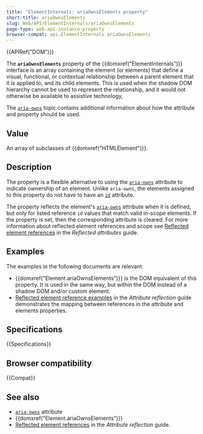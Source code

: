 ```yaml
---
title: "ElementInternals: ariaOwnsElements property"
short-title: ariaOwnsElements
slug: Web/API/ElementInternals/ariaOwnsElements
page-type: web-api-instance-property
browser-compat: api.ElementInternals.ariaOwnsElements
---
```


{{APIRef("DOM")}}

The **`ariaOwnsElements`** property of the {{domxref("ElementInternals")}} interface is an array containing the element (or elements) that define a visual, functional, or contextual relationship between a parent element that it is applied to, and its child elements.
This is used when the shadow DOM hierarchy cannot be used to represent the relationship, and it would not otherwise be available to assistive technology,

The [`aria-owns`](/en-US/docs/Web/Accessibility/ARIA/Reference/Attributes/aria-owns) topic contains additional information about how the attribute and property should be used.

## Value

An array of subclasses of {{domxref("HTMLElement")}}.

## Description

The property is a flexible alternative to using the [`aria-owns`](/en-US/docs/Web/Accessibility/ARIA/Reference/Attributes/aria-owns) attribute to indicate ownership of an element.
Unlike `aria-owns`, the elements assigned to this property do not have to have an [`id`](/en-US/docs/Web/HTML/Global_attributes/id) attribute.

The property reflects the element's [`aria-owns`](/en-US/docs/Web/Accessibility/ARIA/Reference/Attributes/aria-owns) attribute when it is defined, but only for listed reference `id` values that match valid in-scope elements.
If the property is set, then the corresponding attribute is cleared.
For more information about reflected element references and scope see [Reflected element references](/en-US/docs/Web/API/Document_Object_Model/Reflected_attributes#reflected_element_references) in the _Reflected attributes_ guide.

## Examples

The examples in the following documents are relevant:

- {{domxref("Element.ariaOwnsElements")}} is the DOM equivalent of this property.
  It is used in the same way, but within the DOM instead of a shadow DOM and/or custom element.
- [Reflected element reference examples](/en-US/docs/Web/API/Document_Object_Model/Reflected_attributes#setting_and_getting_reflected_element_references) in the _Attribute reflection_ guide demonstrates the mapping between references in the attribute and elements properties.

## Specifications

{{Specifications}}

## Browser compatibility

{{Compat}}

## See also

- [`aria-owns`](/en-US/docs/Web/Accessibility/ARIA/Reference/Attributes/aria-owns) attribute
- {{domxref("Element.ariaOwnsElements")}}
- [Reflected element references](/en-US/docs/Web/API/Document_Object_Model/Reflected_attributes#reflected_element_references) in the _Attribute reflection_ guide.
